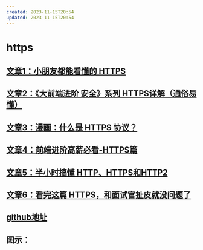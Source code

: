 ```yaml
---
created: 2023-11-15T20:54
updated: 2023-11-15T20:54
---
```

# https

## [文章1：小朋友都能看懂的 HTTPS](https://juejin.cn/post/6877091745071693832)

## [文章2：《大前端进阶 安全》系列 HTTPS详解（通俗易懂）](https://juejin.cn/post/6844904127420432391)

## [文章3：漫画：什么是 HTTPS 协议？](https://juejin.cn/post/6844903795776815117)

## [文章4：前端进阶高薪必看-HTTPS篇](https://juejin.cn/post/6844904150115827725)

## [文章5：半小时搞懂 HTTP、HTTPS和HTTP2](https://juejin.cn/post/6894053426112495629)

## [文章6：看完这篇 HTTPS，和面试官扯皮就没问题了](https://juejin.cn/post/6844904089495535624)

## [github地址](https://github.com/ponkans/F2E)

## 图示：


